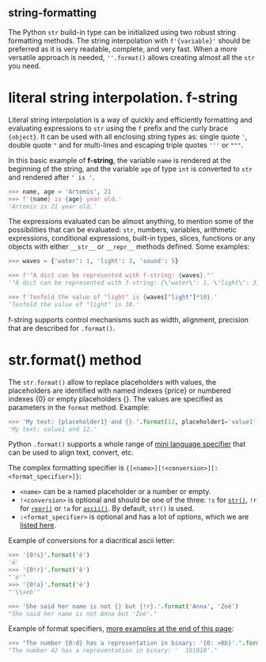 ## string-formatting

The Python `str` build-in type can be initialized using two robust string formatting methods. The string interpolation with `f'{variable}'` should be preferred as it is very readable, complete, and very fast. When a more versatile approach is needed, `''.format()` allows creating almost all the `str` you need.

# literal string interpolation. f-string

Literal string interpolation is a way of quickly and efficiently formatting and evaluating expressions to `str` using the `f` prefix and the curly brace `{object}`. It can be used with all enclosing string types as: single quote `'`, double quote `"` and for multi-lines and escaping triple quotes `'''` or `"""`.

In this basic example of **f-string**, the variable `name` is rendered at the beginning of the string, and the variable `age` of type `int` is converted to `str` and rendered after `' is '`.

```python
>>> name, age = 'Artemis', 21
>>> f'{name} is {age} year old.'
'Artemis is 21 year old.'
```

The expressions evaluated can be almost anything, to mention some of the possibilities that can be evaluated: `str`, numbers, variables, arithmetic expressions, conditional expressions, built-in types, slices, functions or any objects with either `__str__` or `__repr__` methods defined. Some examples:

```python
>>> waves = {'water': 1, 'light': 3, 'sound': 5}

>>> f'"A dict can be represented with f-string: {waves}."'
'"A dict can be represented with f-string: {\'water\': 1, \'light\': 3, \'sound\': 5}."'

>>> f'Tenfold the value of "light" is {waves["light"]*10}.'
'Tenfold the value of "light" is 30.'
```

f-string supports control mechanisms such as width, alignment, precision that are described for `.format()`.

# str.format() method

The `str.format()` allow to replace placeholders with values, the placeholders are identified with named indexes {price} or numbered indexes {0} or empty placeholders {}. The values are specified as parameters in the `format` method. Example:

```python
>>> 'My text: {placeholder1} and {}.'.format(12, placeholder1='value1')
'My text: value1 and 12.'
```

Python `.format()` supports a whole range of [mini language specifier][format-mini-language] that can be used to align text, convert, etc.

The complex formatting specifier is `{[<name>][!<conversion>][:<format_specifier>]}`:

- `<name>` can be a named placeholder or a number or empty.
- `!<conversion>` is optional and should be one of the three: `!s` for [`str()`][str-conversion], `!r` for [`repr()`][repr-conversion] or `!a` for [`ascii()`][ascii-conversion]. By default, `str()` is used.
- `:<format_specifier>` is optional and has a lot of options, which we are [listed here][format-specifiers].

Example of conversions for a diacritical ascii letter:

```python
>>> '{0!s}'.format('ë')
'ë'
>>> '{0!r}'.format('ë')
"'ë'"
>>> '{0!a}'.format('ë')
"'\\xeb'"

>>> 'She said her name is not {} but {!r}.'.format('Anna', 'Zoë')
"She said her name is not Anna but 'Zoë'."
```

Example of format specifiers, [more examples at the end of this page][summary-string-format]:

```python
>>> "The number {0:d} has a representation in binary: '{0: >8b}'.".format(42)
"The number 42 has a representation in binary: '  101010'."
```

[all-about-formatting]: https://realpython.com/python-formatted-output
[difference-formatting]: https://realpython.com/python-string-formatting/#2-new-style-string-formatting-strformat
[printf-style-docs]: https://docs.python.org/3/library/stdtypes.html#printf-style-string-formatting
[tuples]: https://www.w3schools.com/python/python_tuples.asp
[format-mini-language]: https://docs.python.org/3/library/string.html#format-specification-mini-language
[str-conversion]: https://www.w3resource.com/python/built-in-function/str.php
[repr-conversion]: https://www.w3resource.com/python/built-in-function/repr.php
[ascii-conversion]: https://www.w3resource.com/python/built-in-function/ascii.php
[format-specifiers]: https://www.python.org/dev/peps/pep-3101/#standard-format-specifiers
[summary-string-format]: https://www.w3schools.com/python/ref_string_format.asp
[template-string]: https://docs.python.org/3/library/string.html#template-strings
